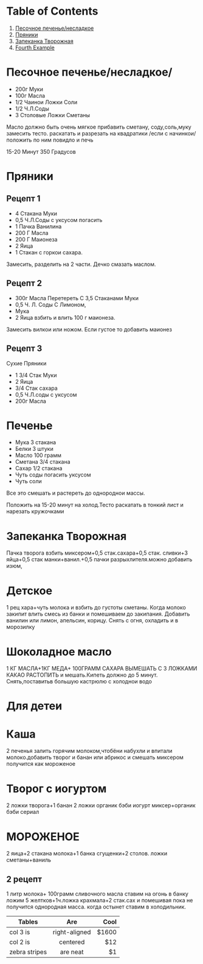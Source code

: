 # Table of Contents
1. [Песочное печенье/несладкое](#Песочное)
2. [Пряники](#Пряники)
3. [Запеканка Творожная](#Запеканка-Творожная)
4. [Fourth Example](#fourth-examplehttpwwwfourthexamplecom)

# Песочное печенье/несладкое/

* 200г Муки
* 100г Масла
* 1/2 Чаинои Ложки Соли
* 1/2 Ч.Л.Соды
* 3 Столовые Ложки Сметаны

Масло должно быть очень мягкое прибавить сметану, соду,соль,муку замесить тесто.  раскатать и разрезать на квадратики  /если с начинкои/  положить  по ним повидло и печь

15-20 Минут 350 Градусов 

# Пряники
## Рецепт 1 

* 4 Стакана Муки
* 0,5 Ч.Л.Соды с уксусом погасить
* 1 Пачка Ванилина
* 200 Г Масла 
* 200 Г Маионеза
* 2 Яица
* 1 Стакан с горкои сахара. 

Замесить, разделить на 2 части. Дечко смазать маслом.

## Рецепт 2

* 300г Масла Перетереть С 3,5 Стаканами Муки
* 0,5 Ч. Л. Соды С Лимоном,
* Мука
* 2 Яица взбить и влить 100 г маионеза.  
                
Замесить вилкои или ножом. Если густое то добавить маионез

## Рецепт 3
Сухие Пряники

* 1 3/4 Стак Муки
* 2 Яица
* 3/4 Стак сахара
* 0,5 Ч.Л.соды с уксусом
* 200г Масла

# Печенье
* Мука 3 стакана
* Белки 3 штуки
* Масло 100 грамм
* Сметана 3/4 стакана
* Сахар 1/2 стакана
* Чуть соды погасить уксусом
* Чуть соли

Все это смешать и растереть до однороднои массы.

Положить на 15-20 минут на холод.Тесто раскатать в тонкий лист и нарезать кружочками 

# Запеканка Творожная
Пачка творога взбить миксером+0,5 стак.сахара+0,5 стак. сливки+3 яйца+0,5 стак манки+ванил.+0,5 пачки разрыхлителя.можно добавить изюм, 


# Детское
1 рец  хара+чуть молока и взбить до густоты сметаны. Когда молоко закипит влить смесь из банки и помешиваем до закипания.
Добавить ванилин или лимон, апельсин, корицу. Снять с огня, охладить и в морозилку

# Шоколадное масло
1 КГ МАСЛА+1КГ МЕДА+ 100ГРАММ САХАРА ВЫМЕШАТЬ С 3 ЛОЖКАМИ КАКАО  РАСТОПИТЬ и мешать.Кипеть должно до 5 минут.
Снять,поставитьв большую кастрюлю с холоднои водо

# Для  детеи
# Каша

2 печенья залить горячим молоком,чтобёни набухли и впитали молоко.добавить творог и банан или абрикос и смешать миксером получится как мороженое


# Творог с иогуртом

2 ложки творога+1 банан 2 ложки органик бэби иогурт миксер+органик бэби сериал

# МОРОЖЕНОЕ

2 яица+2 стакана молока+1 банка сгущенки+2 столов. ложки сметаны+ваниль

## 2 рецепт

1 литр молока+ 100грамм сливочного масла ставим на огонь
в банку ложим 5 желтков+1ч.ложка крахмала+2 стак.сах и помешивая пока не получится однородная масса.
когда остынет ставим в холодильник.





| Tables        | Are           | Cool  |
| ------------- |:-------------:| -----:|
| col 3 is      | right-aligned | $1600 |
| col 2 is      | centered      |   $12 |
| zebra stripes | are neat      |    $1 |